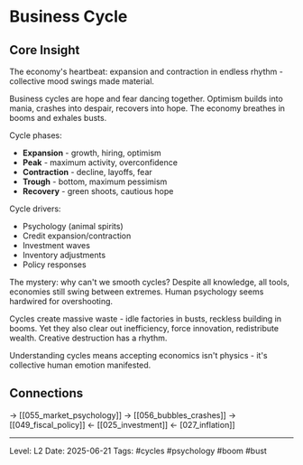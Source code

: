 # Business Cycle

## Core Insight
The economy's heartbeat: expansion and contraction in endless rhythm - collective mood swings made material.

Business cycles are hope and fear dancing together. Optimism builds into mania, crashes into despair, recovers into hope. The economy breathes in booms and exhales busts.

Cycle phases:
- **Expansion** - growth, hiring, optimism
- **Peak** - maximum activity, overconfidence
- **Contraction** - decline, layoffs, fear
- **Trough** - bottom, maximum pessimism
- **Recovery** - green shoots, cautious hope

Cycle drivers:
- Psychology (animal spirits)
- Credit expansion/contraction
- Investment waves
- Inventory adjustments
- Policy responses

The mystery: why can't we smooth cycles? Despite all knowledge, all tools, economies still swing between extremes. Human psychology seems hardwired for overshooting.

Cycles create massive waste - idle factories in busts, reckless building in booms. Yet they also clear out inefficiency, force innovation, redistribute wealth. Creative destruction has a rhythm.

Understanding cycles means accepting economics isn't physics - it's collective human emotion manifested.

## Connections
→ [[055_market_psychology]]
→ [[056_bubbles_crashes]]
→ [[049_fiscal_policy]]
← [[025_investment]]
← [027_inflation]]

---
Level: L2
Date: 2025-06-21
Tags: #cycles #psychology #boom #bust